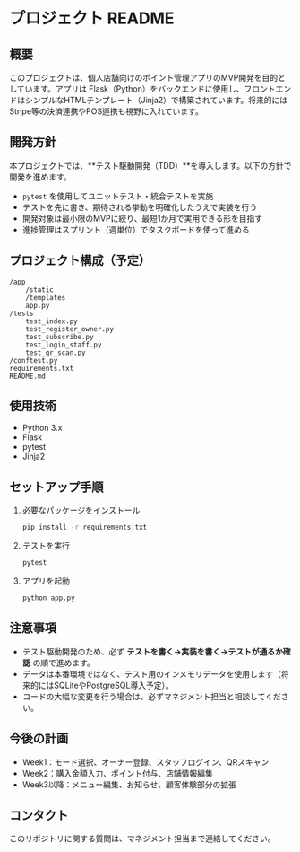 # プロジェクト README

## 概要

このプロジェクトは、個人店舗向けのポイント管理アプリのMVP開発を目的としています。アプリは Flask（Python）をバックエンドに使用し、フロントエンドはシンプルなHTMLテンプレート（Jinja2）で構築されています。将来的にはStripe等の決済連携やPOS連携も視野に入れています。

## 開発方針

本プロジェクトでは、\*\*テスト駆動開発（TDD）\*\*を導入します。以下の方針で開発を進めます。

* `pytest` を使用してユニットテスト・統合テストを実施
* テストを先に書き、期待される挙動を明確化したうえで実装を行う
* 開発対象は最小限のMVPに絞り、最短1か月で実用できる形を目指す
* 進捗管理はスプリント（週単位）でタスクボードを使って進める

## プロジェクト構成（予定）

```
/app
    /static
    /templates
    app.py
/tests
    test_index.py
    test_register_owner.py
    test_subscribe.py
    test_login_staff.py
    test_qr_scan.py
/conftest.py
requirements.txt
README.md
```

## 使用技術

* Python 3.x
* Flask
* pytest
* Jinja2

## セットアップ手順

1. 必要なパッケージをインストール

   ```bash
   pip install -r requirements.txt
   ```

2. テストを実行

   ```bash
   pytest
   ```

3. アプリを起動

   ```bash
   python app.py
   ```

## 注意事項

* テスト駆動開発のため、必ず **テストを書く→実装を書く→テストが通るか確認** の順で進めます。
* データは本番環境ではなく、テスト用のインメモリデータを使用します（将来的にはSQLiteやPostgreSQL導入予定）。
* コードの大幅な変更を行う場合は、必ずマネジメント担当と相談してください。

## 今後の計画

* Week1：モード選択、オーナー登録、スタッフログイン、QRスキャン
* Week2：購入金額入力、ポイント付与、店舗情報編集
* Week3以降：メニュー編集、お知らせ、顧客体験部分の拡張

## コンタクト

このリポジトリに関する質問は、マネジメント担当まで連絡してください。
